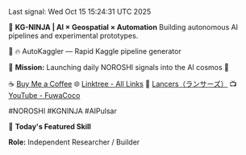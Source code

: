 Last signal: Wed Oct 15 15:24:31 UTC 2025

🚀 **KG-NINJA | AI × Geospatial × Automation**
Building autonomous AI pipelines and experimental prototypes.

📝 🔥 AutoKaggler — Rapid Kaggle pipeline generator

🌌 **Mission:** Launching daily NOROSHI signals into the AI cosmos 🌌

☕ [Buy Me a Coffee](https://www.buymeacoffee.com/kgninja)
🌐 [Linktree - All Links](https://linktr.ee/kgkk)
💼 [Lancers（ランサーズ）](https://www.lancers.jp/profile/KGKGKG)
📺 [YouTube - FuwaCoco](https://www.youtube.com/@FuwaCoco)

#NOROSHI #KGNINJA #AIPulsar

🎯 **Today's Featured Skill**

**Role:** Independent Researcher / Builder  

